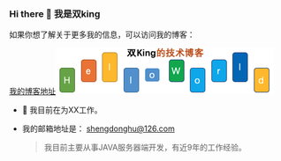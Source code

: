 ### Hi there 👋 我是双king

如果你想了解关于更多我的信息，可以访问我的博客：

<a href= "https://husd.github.io/">我的博客地址<img src="logo1.png" /> </a>

- 🔭 我目前在为XX工作。

+ 我的邮箱地址是： shengdonghu@126.com

    > 我目前主要从事JAVA服务器端开发，有近9年的工作经验。

